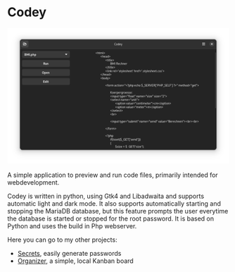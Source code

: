 # Codey

![codey.png](/assets/codey.png)

A simple application to preview and run code files, primarily intended for webdevelopment.

Codey is written in python, using Gtk4 and Libadwaita and supports automatic light and dark mode.
It also supports automatically starting and stopping the MariaDB database, but this feature prompts the user everytime the database is started or stopped for the root password.
It is based on Python and uses the build in Php webserver.

Here you can go to my other projects:
* [Secrets](https://unicornyrainbow.github.io/Secrets/), easily generate passwords
* [Organizer](https://unicornyrainbow.github.io/Organizer/), a simple, local Kanban board
